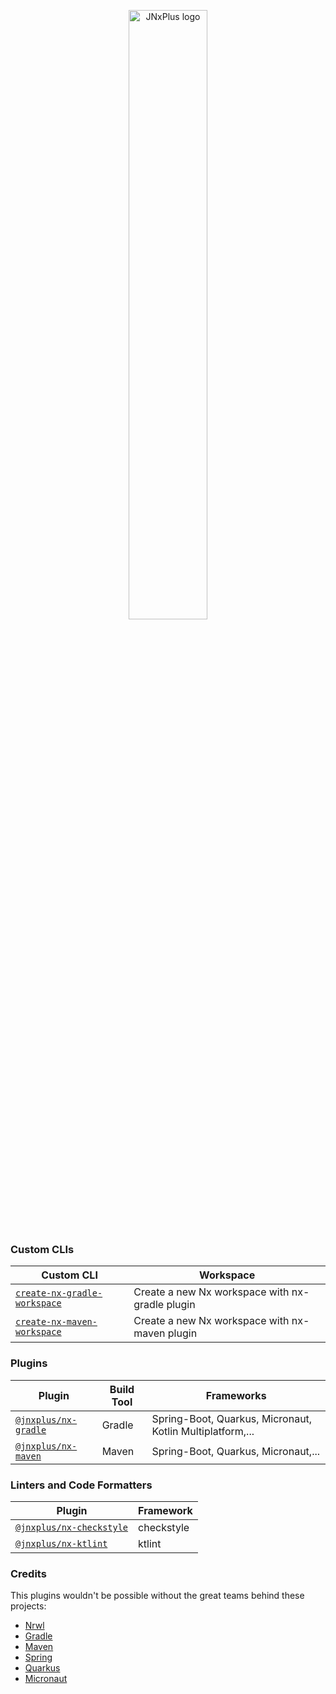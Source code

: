 <p align="center">
    <img alt="JNxPlus logo" src="https://raw.githubusercontent.com/khalilou88/jnxplus/main/images/jnxplus-logo.png" width="50%">
</p>

### Custom CLIs

| Custom CLI                                                          | Workspace                                       |
| ------------------------------------------------------------------- | ----------------------------------------------- |
| [`create-nx-gradle-workspace`](packages/create-nx-gradle-workspace) | Create a new Nx workspace with nx-gradle plugin |
| [`create-nx-maven-workspace`](packages/create-nx-maven-workspace)   | Create a new Nx workspace with nx-maven plugin  |

### Plugins

| Plugin                                     | Build Tool | Frameworks                                                |
| ------------------------------------------ | ---------- | --------------------------------------------------------- |
| [`@jnxplus/nx-gradle`](packages/nx-gradle) | Gradle     | Spring-Boot, Quarkus, Micronaut, Kotlin Multiplatform,... |
| [`@jnxplus/nx-maven`](packages/nx-maven)   | Maven      | Spring-Boot, Quarkus, Micronaut,...                       |

### Linters and Code Formatters

| Plugin                                             | Framework  |
| -------------------------------------------------- | ---------- |
| [`@jnxplus/nx-checkstyle`](packages/nx-checkstyle) | checkstyle |
| [`@jnxplus/nx-ktlint`](packages/nx-ktlint)         | ktlint     |

### Credits

This plugins wouldn't be possible without the great teams behind these projects:

- [Nrwl](https://github.com/nrwl)
- [Gradle](https://github.com/gradle)
- [Maven](https://github.com/apache/maven)
- [Spring](https://github.com/spring-projects)
- [Quarkus](https://github.com/quarkusio/quarkus)
- [Micronaut](https://github.com/micronaut-projects)
